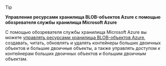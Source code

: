 > [!TIP]
> **Управление ресурсами хранилища BLOB-объектов Azure с помощью обозревателя службы хранилища Microsoft Azure**
> 
> С помощью обозревателя службы хранилища Microsoft Azure вы можете [управлять ресурсами хранилища BLOB-объектов Azure](../articles/vs-azure-tools-storage-explorer-blobs.md), создавать, читать, обновлять и удалять контейнеры больших двоичных объектов и большие двоичные объекты, а также управлять доступом к контейнерам больших двоичных объектов и большим двоичным объектам.
> 
> 



<!--HONumber=Nov16_HO2-->


